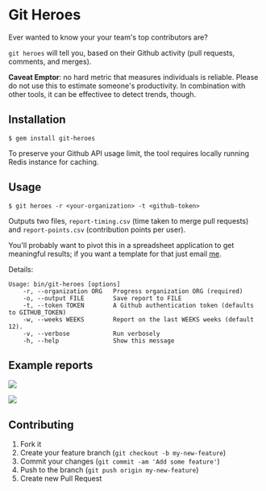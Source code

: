 # Git Heroes

Ever wanted to know your your team's top contributors are?

`git heroes` will tell you, based on their Github activity (pull requests,
comments, and merges).

**Caveat Emptor**: no hard metric that measures individuals is reliable. Please do
not use this to estimate someone's productivity. In combination with other
tools, it can be effectivee to detect trends, though.

## Installation

    $ gem install git-heroes

To preserve your Github API usage limit, the tool requires locally running
Redis instance for caching.

## Usage

    $ git heroes -r <your-organization> -t <github-token>

Outputs two files, `report-timing.csv` (time taken to merge pull requests) and
`report-points.csv` (contribution points per user).

You'll probably want to pivot this in a spreadsheet application to get
meaningful results; if you want a template for that just email
[me](http://github.com/mezis).

Details:

    Usage: bin/git-heroes [options]
        -r, --organization ORG   Progress organization ORG (required)
        -o, --output FILE        Save report to FILE
        -t, --token TOKEN        A Github authentication token (defaults to GITHUB_TOKEN)
        -w, --weeks WEEKS        Report on the last WEEKS weeks (default 12).
        -v, --verbose            Run verbosely
        -h, --help               Show this message

## Example reports

![](http://cl.ly/image/261J1U04121D/team.png)

![](http://cl.ly/image/2X3b2k3V2Q3b/peruser.png)

## Contributing

1. Fork it
2. Create your feature branch (`git checkout -b my-new-feature`)
3. Commit your changes (`git commit -am 'Add some feature'`)
4. Push to the branch (`git push origin my-new-feature`)
5. Create new Pull Request
